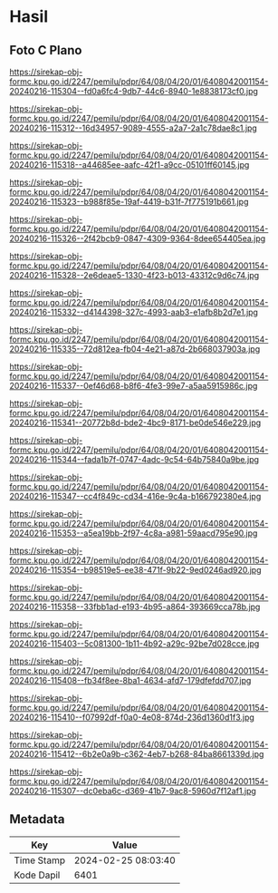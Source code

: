 # Hasil

## Foto C Plano

https://sirekap-obj-formc.kpu.go.id/2247/pemilu/pdpr/64/08/04/20/01/6408042001154-20240216-115304--fd0a6fc4-9db7-44c6-8940-1e8838173cf0.jpg

https://sirekap-obj-formc.kpu.go.id/2247/pemilu/pdpr/64/08/04/20/01/6408042001154-20240216-115312--16d34957-9089-4555-a2a7-2a1c78dae8c1.jpg

https://sirekap-obj-formc.kpu.go.id/2247/pemilu/pdpr/64/08/04/20/01/6408042001154-20240216-115318--a44685ee-aafc-42f1-a9cc-05101ff60145.jpg

https://sirekap-obj-formc.kpu.go.id/2247/pemilu/pdpr/64/08/04/20/01/6408042001154-20240216-115323--b988f85e-19af-4419-b31f-7f775191b661.jpg

https://sirekap-obj-formc.kpu.go.id/2247/pemilu/pdpr/64/08/04/20/01/6408042001154-20240216-115326--2f42bcb9-0847-4309-9364-8dee654405ea.jpg

https://sirekap-obj-formc.kpu.go.id/2247/pemilu/pdpr/64/08/04/20/01/6408042001154-20240216-115328--2e6deae5-1330-4f23-b013-43312c9d6c74.jpg

https://sirekap-obj-formc.kpu.go.id/2247/pemilu/pdpr/64/08/04/20/01/6408042001154-20240216-115332--d4144398-327c-4993-aab3-e1afb8b2d7e1.jpg

https://sirekap-obj-formc.kpu.go.id/2247/pemilu/pdpr/64/08/04/20/01/6408042001154-20240216-115335--72d812ea-fb04-4e21-a87d-2b668037903a.jpg

https://sirekap-obj-formc.kpu.go.id/2247/pemilu/pdpr/64/08/04/20/01/6408042001154-20240216-115337--0ef46d68-b8f6-4fe3-99e7-a5aa5915986c.jpg

https://sirekap-obj-formc.kpu.go.id/2247/pemilu/pdpr/64/08/04/20/01/6408042001154-20240216-115341--20772b8d-bde2-4bc9-8171-be0de546e229.jpg

https://sirekap-obj-formc.kpu.go.id/2247/pemilu/pdpr/64/08/04/20/01/6408042001154-20240216-115344--fada1b7f-0747-4adc-9c54-64b75840a9be.jpg

https://sirekap-obj-formc.kpu.go.id/2247/pemilu/pdpr/64/08/04/20/01/6408042001154-20240216-115347--cc4f849c-cd34-416e-9c4a-b166792380e4.jpg

https://sirekap-obj-formc.kpu.go.id/2247/pemilu/pdpr/64/08/04/20/01/6408042001154-20240216-115353--a5ea19bb-2f97-4c8a-a981-59aacd795e90.jpg

https://sirekap-obj-formc.kpu.go.id/2247/pemilu/pdpr/64/08/04/20/01/6408042001154-20240216-115354--b98519e5-ee38-471f-9b22-9ed0246ad920.jpg

https://sirekap-obj-formc.kpu.go.id/2247/pemilu/pdpr/64/08/04/20/01/6408042001154-20240216-115358--33fbb1ad-e193-4b95-a864-393669cca78b.jpg

https://sirekap-obj-formc.kpu.go.id/2247/pemilu/pdpr/64/08/04/20/01/6408042001154-20240216-115403--5c081300-1b11-4b92-a29c-92be7d028cce.jpg

https://sirekap-obj-formc.kpu.go.id/2247/pemilu/pdpr/64/08/04/20/01/6408042001154-20240216-115408--fb34f8ee-8ba1-4634-afd7-179dfefdd707.jpg

https://sirekap-obj-formc.kpu.go.id/2247/pemilu/pdpr/64/08/04/20/01/6408042001154-20240216-115410--f07992df-f0a0-4e08-874d-236d1360d1f3.jpg

https://sirekap-obj-formc.kpu.go.id/2247/pemilu/pdpr/64/08/04/20/01/6408042001154-20240216-115412--6b2e0a9b-c362-4eb7-b268-84ba8661339d.jpg

https://sirekap-obj-formc.kpu.go.id/2247/pemilu/pdpr/64/08/04/20/01/6408042001154-20240216-115307--dc0eba6c-d369-41b7-9ac8-5960d7f12af1.jpg


## Metadata

| Key        | Value               |
| ---------- | ------------------- |
| Time Stamp | 2024-02-25 08:03:40 |
| Kode Dapil | 6401                |



